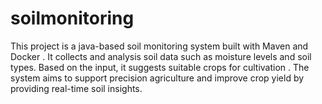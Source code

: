 # soilmonitoring
This project is a java-based  soil monitoring system built with Maven and Docker . It collects and analysis soil data such as moisture levels and soil types. Based on the input, it suggests suitable crops for cultivation . The system aims to support precision agriculture and improve crop yield by providing real-time soil insights.
